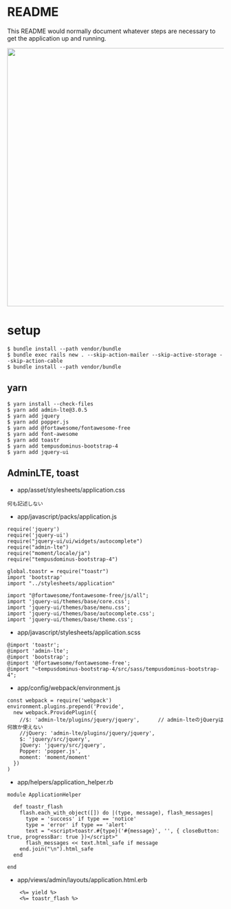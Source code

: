 # README

This README would normally document whatever steps are necessary to get the
application up and running.


<img width="600"  src="https://user-images.githubusercontent.com/6063541/115592199-e5c92880-a30d-11eb-80f8-ba896fd0dd32.png">


# setup

```
$ bundle install --path vendor/bundle
$ bundle exec rails new . --skip-action-mailer --skip-active-storage --skip-action-cable 
$ bundle install --path vendor/bundle  
```

## yarn

```
$ yarn install --check-files
$ yarn add admin-lte@3.0.5
$ yarn add jquery
$ yarn add popper.js
$ yarn add @fortawesome/fontawesome-free
$ yarn add font-awesome
$ yarn add toastr
$ yarn add tempusdominus-bootstrap-4
$ yarn add jquery-ui
```

## AdminLTE, toast

- app/asset/stylesheets/application.css
```
何も記述しない
```

- app/javascript/packs/application.js
```
require('jquery')
require('jquery-ui')
require("jquery-ui/ui/widgets/autocomplete")
require("admin-lte")
require("moment/locale/ja")
require("tempusdominus-bootstrap-4")

global.toastr = require("toastr")
import 'bootstrap'
import "../stylesheets/application"

import "@fortawesome/fontawesome-free/js/all";
import 'jquery-ui/themes/base/core.css';
import 'jquery-ui/themes/base/menu.css';
import 'jquery-ui/themes/base/autocomplete.css';
import 'jquery-ui/themes/base/theme.css'; 
```

- app/javascript/stylesheets/application.scss
```
@import 'toastr';
@import 'admin-lte';
@import 'bootstrap';
@import '@fortawesome/fontawesome-free';
@import "~tempusdominus-bootstrap-4/src/sass/tempusdominus-bootstrap-4";
```

- app/config/webpack/environment.js
```
const webpack = require('webpack')
environment.plugins.prepend('Provide',
  new webpack.ProvidePlugin({
    //$: 'admin-lte/plugins/jquery/jquery',      // admin-lteのjQueryは何故か使えない
    //jQuery: 'admin-lte/plugins/jquery/jquery',
    $: 'jquery/src/jquery',
    jQuery: 'jquery/src/jquery',
    Popper: 'popper.js',
    moment: 'moment/moment'
  })
)
```

- app/helpers/application_helper.rb
```
module ApplicationHelper

  def toastr_flash
    flash.each_with_object([]) do |(type, message), flash_messages|
      type = 'success' if type == 'notice'
      type = 'error' if type == 'alert'
      text = "<script>toastr.#{type}('#{message}', '', { closeButton: true, progressBar: true })</script>"
      flash_messages << text.html_safe if message
    end.join("\n").html_safe
  end

end
```

- app/views/admin/layouts/application.html.erb
```
    <%= yield %>
    <%= toastr_flash %>
```
